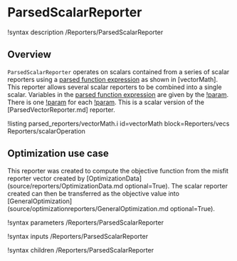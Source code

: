 # ParsedScalarReporter

!syntax description /Reporters/ParsedScalarReporter

## Overview

`ParsedScalarReporter` operates on scalars contained from a series of scalar reporters using a [parsed function expression](MooseParsedFunction.md) as shown in [vectorMath].  This reporter allows several scalar reporters to be combined into a single scalar.  Variables in the [parsed function expression](MooseParsedFunction.md) are given by the [!param](/Reporters/ParsedScalarReporter/scalar_reporter_symbols).  There is one [!param](/Reporters/ParsedScalarReporter/scalar_reporter_names) for each [!param](/Reporters/ParsedScalarReporter/scalar_reporter_symbols).
This is a scalar version of the [ParsedVectorReporter.md] reporter.

!listing parsed_reporters/vectorMath.i id=vectorMath
block=Reporters/vecs Reporters/scalarOperation

## Optimization use case

This reporter was created to compute the objective function from the misfit reporter vector created by [OptimizationData](source/reporters/OptimizationData.md optional=True).  The scalar reporter created can then be transferred as the objective value into [GeneralOptimization](source/optimizationreporters/GeneralOptimization.md optional=True).

!syntax parameters /Reporters/ParsedScalarReporter

!syntax inputs /Reporters/ParsedScalarReporter

!syntax children /Reporters/ParsedScalarReporter
